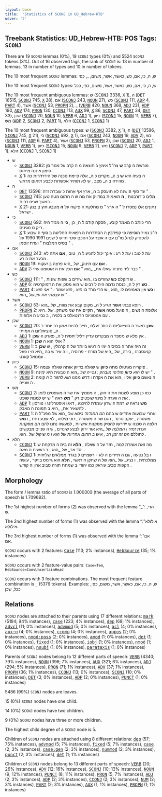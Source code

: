 ```yaml
---
layout: base
title:  'Statistics of SCONJ in UD_Hebrew-HTB'
udver: '2'
---
```


## Treebank Statistics: UD_Hebrew-HTB: POS Tags: `SCONJ`

There are 19 `SCONJ` lemmas (0%), 19 `SCONJ` types (0%) and 5524 `SCONJ` tokens (3%).
Out of 16 observed tags, the rank of `SCONJ` is: 13 in number of lemmas, 13 in number of types and 10 in number of tokens.

The 10 most frequent `SCONJ` lemmas: ש, ה, כי, אם, כש, כאשר, אשר, משום, _, כפי

The 10 most frequent `SCONJ` types:  ש, ה, כי, אם, כש, כאשר, אשר, משום, כפי, ככל

The 10 most frequent ambiguous lemmas: ש (<tt><a href="he_htb-pos-SCONJ.html">SCONJ</a></tt> 3336, <tt><a href="he_htb-pos-X.html">X</a></tt> 1), ה (<tt><a href="he_htb-pos-DET.html">DET</a></tt> 16515, <tt><a href="he_htb-pos-SCONJ.html">SCONJ</a></tt> 745, <tt><a href="he_htb-pos-X.html">X</a></tt> 28), אם (<tt><a href="he_htb-pos-SCONJ.html">SCONJ</a></tt> 243, <tt><a href="he_htb-pos-NOUN.html">NOUN</a></tt> 27), כש (<tt><a href="he_htb-pos-SCONJ.html">SCONJ</a></tt> 111, <tt><a href="he_htb-pos-ADP.html">ADP</a></tt> 4, <tt><a href="he_htb-pos-PART.html">PART</a></tt> 4), אשר (<tt><a href="he_htb-pos-SCONJ.html">SCONJ</a></tt> 53, <tt><a href="he_htb-pos-PROPN.html">PROPN</a></tt> 2), _ (<tt><a href="he_htb-pos-VERB.html">VERB</a></tt> 420, <tt><a href="he_htb-pos-NOUN.html">NOUN</a></tt> 368, <tt><a href="he_htb-pos-ADJ.html">ADJ</a></tt> 231, <tt><a href="he_htb-pos-ADP.html">ADP</a></tt> 190, <tt><a href="he_htb-pos-ADV.html">ADV</a></tt> 174, <tt><a href="he_htb-pos-PRON.html">PRON</a></tt> 130, <tt><a href="he_htb-pos-CCONJ.html">CCONJ</a></tt> 113, <tt><a href="he_htb-pos-AUX.html">AUX</a></tt> 99, <tt><a href="he_htb-pos-X.html">X</a></tt> 86, <tt><a href="he_htb-pos-SCONJ.html">SCONJ</a></tt> 47, <tt><a href="he_htb-pos-PART.html">PART</a></tt> 34, <tt><a href="he_htb-pos-DET.html">DET</a></tt> 33), שכן (<tt><a href="he_htb-pos-SCONJ.html">SCONJ</a></tt> 20, <tt><a href="he_htb-pos-NOUN.html">NOUN</a></tt> 10, <tt><a href="he_htb-pos-VERB.html">VERB</a></tt> 6, <tt><a href="he_htb-pos-ADJ.html">ADJ</a></tt> 1), כיוון (<tt><a href="he_htb-pos-SCONJ.html">SCONJ</a></tt> 15, <tt><a href="he_htb-pos-NOUN.html">NOUN</a></tt> 11, <tt><a href="he_htb-pos-VERB.html">VERB</a></tt> 7), מש (<tt><a href="he_htb-pos-ADP.html">ADP</a></tt> 2, <tt><a href="he_htb-pos-SCONJ.html">SCONJ</a></tt> 2, <tt><a href="he_htb-pos-PART.html">PART</a></tt> 1), הלא (<tt><a href="he_htb-pos-CCONJ.html">CCONJ</a></tt> 1, <tt><a href="he_htb-pos-SCONJ.html">SCONJ</a></tt> 1)

The 10 most frequent ambiguous types:  ש (<tt><a href="he_htb-pos-SCONJ.html">SCONJ</a></tt> 3382, <tt><a href="he_htb-pos-X.html">X</a></tt> 1), ה (<tt><a href="he_htb-pos-DET.html">DET</a></tt> 13596, <tt><a href="he_htb-pos-SCONJ.html">SCONJ</a></tt> 745, <tt><a href="he_htb-pos-X.html">X</a></tt> 21), כי (<tt><a href="he_htb-pos-SCONJ.html">SCONJ</a></tt> 692, <tt><a href="he_htb-pos-X.html">X</a></tt> 1), אם (<tt><a href="he_htb-pos-SCONJ.html">SCONJ</a></tt> 243, <tt><a href="he_htb-pos-NOUN.html">NOUN</a></tt> 19, <tt><a href="he_htb-pos-ADV.html">ADV</a></tt> 2), כש (<tt><a href="he_htb-pos-SCONJ.html">SCONJ</a></tt> 111, <tt><a href="he_htb-pos-ADP.html">ADP</a></tt> 6, <tt><a href="he_htb-pos-PART.html">PART</a></tt> 4), אשר (<tt><a href="he_htb-pos-SCONJ.html">SCONJ</a></tt> 53, <tt><a href="he_htb-pos-PROPN.html">PROPN</a></tt> 2), שכן (<tt><a href="he_htb-pos-SCONJ.html">SCONJ</a></tt> 20, <tt><a href="he_htb-pos-ADJ.html">ADJ</a></tt> 1, <tt><a href="he_htb-pos-NOUN.html">NOUN</a></tt> 1, <tt><a href="he_htb-pos-VERB.html">VERB</a></tt> 1), כיוון (<tt><a href="he_htb-pos-SCONJ.html">SCONJ</a></tt> 15, <tt><a href="he_htb-pos-NOUN.html">NOUN</a></tt> 9, <tt><a href="he_htb-pos-VERB.html">VERB</a></tt> 2), מש (<tt><a href="he_htb-pos-SCONJ.html">SCONJ</a></tt> 2, <tt><a href="he_htb-pos-ADP.html">ADP</a></tt> 1, <tt><a href="he_htb-pos-PART.html">PART</a></tt> 1), הלא (<tt><a href="he_htb-pos-CCONJ.html">CCONJ</a></tt> 1, <tt><a href="he_htb-pos-SCONJ.html">SCONJ</a></tt> 1)


* ש
  * <tt><a href="he_htb-pos-SCONJ.html">SCONJ</a></tt> 3382: מורשת ה קרב <b>ש</b> צה"ל אימץ כ תוצאה מ ה קרב על מנזר סן סימון איננה מיתוס .
  * <tt><a href="he_htb-pos-X.html">X</a></tt> 1: ה בעיה היא <b>ש</b> ב ה_ מקרים כ ה_ אלה קיימת סכנה של הידרדרות כה מהירה ב ה_ מצב , ש לא תותיר אפשרות לבצע תיאום מראש .
* ה
  * <tt><a href="he_htb-pos-DET.html">DET</a></tt> 13596: עד סוף <b>ה</b> שנה לא תועסק ב ה_ ארץ אף אחות כ עובדת זרה " .
  * <tt><a href="he_htb-pos-SCONJ.html">SCONJ</a></tt> 745: מלים כ דורבנות , <b>ה</b> תואמות במדויק את מה ש ה חתום מטה טען במשך שנים רבות .
  * <tt><a href="he_htb-pos-X.html">X</a></tt> 21: נתונים אלו נמסרו ל " ה ארץ " מ מחלקת ה פיקוח על <b>ה</b> מטבע חוץ ב בנק ישראל .
* כי
  * <tt><a href="he_htb-pos-SCONJ.html">SCONJ</a></tt> 692: הרי כותב ה מאמר קובע , פסקה קודם ל ה_ כן , <b>כי</b> ה מנזר היה ריק מ מגינים .
  * <tt><a href="he_htb-pos-X.html">X</a></tt> 1: ח"כ נמיר הוסיפה <b>כי</b> קפידבין ה הסתדרות ה רפואית החליטה ב סוף ה שבוע להפסיק לנהל מו"ם עם ה אוצר על הסכם שכר חדש ל שנים 1991 1990 על בסיס המלצות " ועדת זוסמן " .
* אם
  * <tt><a href="he_htb-pos-SCONJ.html">SCONJ</a></tt> 243: עת ל טוב ו עת ל רע : אינך יכול להגיע ל ה_ טוב , <b>אם</b> אתה לא מבער את ה רע .
  * <tt><a href="he_htb-pos-NOUN.html">NOUN</a></tt> 19: <b>אם</b> עם תינוק_ _של_ _היא פרצה ב זעקות .
  * <tt><a href="he_htb-pos-ADV.html">ADV</a></tt> 2: כבר ליד נתניה שאלו את_ _הוא " <b>אם</b> הכין את ה אוטומט עוזי " .
* כש
  * <tt><a href="he_htb-pos-SCONJ.html">SCONJ</a></tt> 111: " , ש דוקלם <b>כש</b> שזורים בו _הוא שירים ב שפות שונות .
  * <tt><a href="he_htb-pos-ADP.html">ADP</a></tt> 6: <b>כש</b> רץ ל ה_ כנסת נדמה היה ל רבים ש הוא מסכן את ה דמוקרטיה .
  * <tt><a href="he_htb-pos-PART.html">PART</a></tt> 4: ו <b>כש</b> אין מאמינים לו _הוא , ש הרי מרד בו _הוא , הוא אומר : " אני הוא ש עצמתי את עין_ _של_ _הוא " .
* אשר
  * <tt><a href="he_htb-pos-SCONJ.html">SCONJ</a></tt> 53: רופא צבאי <b>אשר</b> הגיע ל ה_ מקום קבע את מוות_ _של_ _הוא .
  * <tt><a href="he_htb-pos-PROPN.html">PROPN</a></tt> 2: אלופת ה נשים , ה פועל מטה <b>אשר</b> , תקיים את שני משחק_ _של_ _היא עם אנוטוניוס הרנטאלס ב בלגיה , ב גביע ה אלופות .
* שכן
  * <tt><a href="he_htb-pos-SCONJ.html">SCONJ</a></tt> 20: <b>שכן</b> כאשר ה סוציאליזם ה כוזב נעלם , חייב להיות אמון רב יותר ב ה_ סוציאליזם ה אמיתי .
  * <tt><a href="he_htb-pos-ADJ.html">ADJ</a></tt> 1: אין פלא ש מספר ה מבקרים עדיין דליל יחסית ל ה_ פארק ה <b>שכן</b> .
  * <tt><a href="he_htb-pos-NOUN.html">NOUN</a></tt> 1: אולי הוא ה <b>שכן</b> ?
  * <tt><a href="he_htb-pos-VERB.html">VERB</a></tt> 1: זה היה אתר ה בסיס ה ימי ה רגיש ביותר של ה קרמלין , ש <b>שכן</b> ב קניגסברג , בירה_ _של_ _היא של מזרח - פרוסיה , ו ה עיר ש בה _היא חי ו פעל עמנואל קאנט .
* כיוון
  * <tt><a href="he_htb-pos-SCONJ.html">SCONJ</a></tt> 15: פיקריה מגיטולו מתה <b>כיוון</b> ש שאלה בדיוק אותה שאלה עצמה .
  * <tt><a href="he_htb-pos-NOUN.html">NOUN</a></tt> 9: יש לו _הוא <b>כיוון</b> פוליטי מובהק : נטייה_ _של_ _הוא ה טבעית היא ימינה " .
  * <tt><a href="he_htb-pos-VERB.html">VERB</a></tt> 2: ה נאשם <b>כיוון</b> אליו _הוא את ה אקדח ו דרש ממנו _הוא לחזור ל ה_ קומה ה שנייה .
* מש
  * <tt><a href="he_htb-pos-SCONJ.html">SCONJ</a></tt> 2: כמו כן מוצע לשנות את ה חוק , ה מסמיך את שר ה משפטים לזמן את ה וועדה ל מינוי שופטים רק " <b>מש</b> ראה " ש יש למנות שופט .
  * <tt><a href="he_htb-pos-ADP.html">ADP</a></tt> 1: <b>מש</b> נראה ש רמת ה שרון עומדת להיכנע , דאגו איסטרלינג ו נוורסון להשאיר את_ _היא ב תמונת ה מאבק .
  * <tt><a href="he_htb-pos-PART.html">PART</a></tt> 1: אחרי שבועות אחדים ש בהם _הם התנדנד כיסא_ _של_ _הוא של מפכ"ל ה משטרה , יעקב טרנר , ו גם שר ה משטרה , רוני מילוא , לא שבע נחת , ו <b>מש</b> חלפה ה סכנה ש יידרשו להסיק מסקנות אישיות , למעשה נתנו להם _הם מסקנות ועדת זמיר ו המלצה_ _של_ _היא אור ירוק לבצע שינויים , ש ה שניים מבקשים לחוללם _הם זה זמן רב , איש ב תחום אחריות_ _של_ _הוא ו מ שיקול_ _של_ _הוא .
* הלא
  * <tt><a href="he_htb-pos-CCONJ.html">CCONJ</a></tt> 1: מה זאת אומרת למה , חזר על ה שאלה , <b>הלא</b> זה בית ה מרקחת ש יסד אב_ _של_ _הוא , ב ראשית ה מאה .
  * <tt><a href="he_htb-pos-SCONJ.html">SCONJ</a></tt> 1: ו בל נטעה , גם ה תיירים ה לא - רשמיים ל בגדד ממלאים שליחות ממלכתית , ו נציג_ _של_ _הוא של ה שחקן ה ראשי , <b>הלא</b> הוא גיימס בייקר , עושה הקפות סביב עיראק כמו יהודי ב שמחת תורה סביב ארון ה קודש .

## Morphology

The form / lemma ratio of `SCONJ` is 1.000000 (the average of all parts of speech is 1.709692).

The 1st highest number of forms (2) was observed with the lemma “_”: הרי, ש.

The 2nd highest number of forms (1) was observed with the lemma “אילולא”: אילולא.

The 3rd highest number of forms (1) was observed with the lemma “אם”: אם.

`SCONJ` occurs with 2 features: <tt><a href="he_htb-feat-Case.html">Case</a></tt> (113; 2% instances), <tt><a href="he_htb-feat-HebSource.html">HebSource</a></tt> (35; 1% instances)

`SCONJ` occurs with 2 feature-value pairs: `Case=Tem`, `HebSource=ConvUncertainHead`

`SCONJ` occurs with 3 feature combinations.
The most frequent feature combination is `_` (5376 tokens).
Examples: ש, ה, כי, אם, כאשר, אשר, משום, כפי, ככל, שכן


## Relations

`SCONJ` nodes are attached to their parents using 17 different relations: <tt><a href="he_htb-dep-mark.html">mark</a></tt> (5194; 94% instances), <tt><a href="he_htb-dep-case.html">case</a></tt> (223; 4% instances), <tt><a href="he_htb-dep-dep.html">dep</a></tt> (68; 1% instances), <tt><a href="he_htb-dep-advcl.html">advcl</a></tt> (11; 0% instances), <tt><a href="he_htb-dep-advmod.html">advmod</a></tt> (5; 0% instances), <tt><a href="he_htb-dep-acl.html">acl</a></tt> (4; 0% instances), <tt><a href="he_htb-dep-aux-q.html">aux:q</a></tt> (4; 0% instances), <tt><a href="he_htb-dep-ccomp.html">ccomp</a></tt> (4; 0% instances), <tt><a href="he_htb-dep-appos.html">appos</a></tt> (2; 0% instances), <tt><a href="he_htb-dep-nmod-poss.html">nmod:poss</a></tt> (2; 0% instances), <tt><a href="he_htb-dep-amod.html">amod</a></tt> (1; 0% instances), <tt><a href="he_htb-dep-det.html">det</a></tt> (1; 0% instances), <tt><a href="he_htb-dep-fixed.html">fixed</a></tt> (1; 0% instances), <tt><a href="he_htb-dep-iobj.html">iobj</a></tt> (1; 0% instances), <tt><a href="he_htb-dep-nmod.html">nmod</a></tt> (1; 0% instances), <tt><a href="he_htb-dep-nsubj.html">nsubj</a></tt> (1; 0% instances), <tt><a href="he_htb-dep-parataxis.html">parataxis</a></tt> (1; 0% instances)

Parents of `SCONJ` nodes belong to 12 different parts of speech: <tt><a href="he_htb-pos-VERB.html">VERB</a></tt> (4340; 79% instances), <tt><a href="he_htb-pos-NOUN.html">NOUN</a></tt> (396; 7% instances), <tt><a href="he_htb-pos-AUX.html">AUX</a></tt> (321; 6% instances), <tt><a href="he_htb-pos-ADJ.html">ADJ</a></tt> (294; 5% instances), <tt><a href="he_htb-pos-PRON.html">PRON</a></tt> (71; 1% instances), <tt><a href="he_htb-pos-ADV.html">ADV</a></tt> (37; 1% instances), <tt><a href="he_htb-pos-PROPN.html">PROPN</a></tt> (36; 1% instances), <tt><a href="he_htb-pos-CCONJ.html">CCONJ</a></tt> (13; 0% instances), <tt><a href="he_htb-pos-SCONJ.html">SCONJ</a></tt> (10; 0% instances), <tt><a href="he_htb-pos-DET.html">DET</a></tt> (3; 0% instances), <tt><a href="he_htb-pos-ADP.html">ADP</a></tt> (2; 0% instances), <tt><a href="he_htb-pos-PUNCT.html">PUNCT</a></tt> (1; 0% instances)

5486 (99%) `SCONJ` nodes are leaves.

15 (0%) `SCONJ` nodes have one child.

14 (0%) `SCONJ` nodes have two children.

9 (0%) `SCONJ` nodes have three or more children.

The highest child degree of a `SCONJ` node is 5.

Children of `SCONJ` nodes are attached using 8 different relations: <tt><a href="he_htb-dep-dep.html">dep</a></tt> (57; 75% instances), <tt><a href="he_htb-dep-advmod.html">advmod</a></tt> (5; 7% instances), <tt><a href="he_htb-dep-fixed.html">fixed</a></tt> (5; 7% instances), <tt><a href="he_htb-dep-case.html">case</a></tt> (2; 3% instances), <tt><a href="he_htb-dep-case-gen.html">case:gen</a></tt> (2; 3% instances), <tt><a href="he_htb-dep-nummod.html">nummod</a></tt> (2; 3% instances), <tt><a href="he_htb-dep-punct.html">punct</a></tt> (2; 3% instances), <tt><a href="he_htb-dep-det.html">det</a></tt> (1; 1% instances)

Children of `SCONJ` nodes belong to 13 different parts of speech: <tt><a href="he_htb-pos-VERB.html">VERB</a></tt> (20; 26% instances), <tt><a href="he_htb-pos-ADV.html">ADV</a></tt> (12; 16% instances), <tt><a href="he_htb-pos-SCONJ.html">SCONJ</a></tt> (10; 13% instances), <tt><a href="he_htb-pos-NOUN.html">NOUN</a></tt> (9; 12% instances), <tt><a href="he_htb-pos-PUNCT.html">PUNCT</a></tt> (8; 11% instances), <tt><a href="he_htb-pos-PRON.html">PRON</a></tt> (5; 7% instances), <tt><a href="he_htb-pos-ADJ.html">ADJ</a></tt> (2; 3% instances), <tt><a href="he_htb-pos-ADP.html">ADP</a></tt> (2; 3% instances), <tt><a href="he_htb-pos-CCONJ.html">CCONJ</a></tt> (2; 3% instances), <tt><a href="he_htb-pos-NUM.html">NUM</a></tt> (2; 3% instances), <tt><a href="he_htb-pos-PART.html">PART</a></tt> (2; 3% instances), <tt><a href="he_htb-pos-AUX.html">AUX</a></tt> (1; 1% instances), <tt><a href="he_htb-pos-PROPN.html">PROPN</a></tt> (1; 1% instances)

